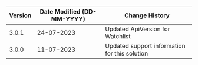 | **Version** | **Date Modified (DD-MM-YYYY)** | **Change History**                             |
|-------------|--------------------------------|------------------------------------------------|
| 3.0.1       | 24-07-2023                     |Updated ApiVersion for Watchlist                |
| 3.0.0       | 11-07-2023                     |Updated support information for this solution   |

